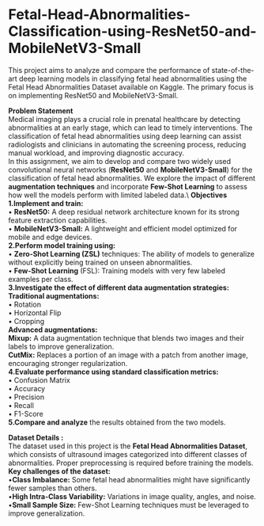# Fetal-Head-Abnormalities-Classification-using-ResNet50-and-MobileNetV3-Small
This project aims to analyze and compare the performance of state-of-the-art deep learning models in classifying fetal head abnormalities using the Fetal Head Abnormalities Dataset available on Kaggle. The primary focus is on implementing ResNet50 and MobileNetV3-Small.

**Problem Statement**\
Medical imaging plays a crucial role in prenatal healthcare by detecting abnormalities at an early stage, which can lead to timely interventions. The classification of fetal head abnormalities using deep learning can assist radiologists and clinicians in automating the screening process, reducing manual workload, and improving diagnostic accuracy.\
In this assignment, we aim to develop and compare two widely used convolutional neural networks (**ResNet50** and **MobileNetV3-Small**) for the classification of fetal head abnormalities. We explore the impact of different **augmentation techniques** and incorporate **Few-Shot Learning** to assess how well the models perform with limited labeled data.\\
**Objectives**\
**1.Implement and train:**\
• **ResNet50:** A deep residual network architecture known for its strong feature extraction capabilities.\
• **MobileNetV3-Small:** A lightweight and efficient model optimized for mobile and edge devices.\
**2.Perform model training using:**\
• **Zero-Shot Learning (ZSL)** techniques: The ability of models to generalize without explicitly being trained on unseen abnormalities.\
• **Few-Shot Learning** (FSL): Training models with very few labeled examples per class.\
**3.Investigate the effect of different **data augmentation strategies**:**\
**Traditional augmentations:**\
 • Rotation\
 • Horizontal Flip\
 • Cropping\
**Advanced augmentations:**\
**Mixup:** A data augmentation technique that blends two images and their labels to improve generalization.\
**CutMix:** Replaces a portion of an image with a patch from another image, encouraging stronger regularization.\
**4.Evaluate performance using standard classification metrics:**\
• Confusion Matrix\
• Accuracy\
• Precision\
• Recall\
• F1-Score\
**5.Compare and analyze** the results obtained from the two models.

**Dataset Details :**\
The dataset used in this project is the **Fetal Head Abnormalities Dataset**, which consists of ultrasound images categorized into different classes of abnormalities. Proper preprocessing is required before training the models.\
**Key challenges of the dataset:**\
•**Class Imbalance:** Some fetal head abnormalities might have significantly fewer samples than others.\
•**High Intra-Class Variability:** Variations in image quality, angles, and noise.\
•**Small Sample Size:** Few-Shot Learning techniques must be leveraged to improve generalization.
